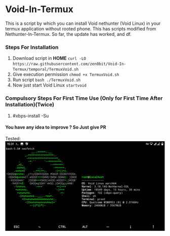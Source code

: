 # Void-In-Termux
This is a script by which you can install Void nethunter (Void Linux) in your termux application without rooted phone.
This has scripts modified from Nethunter-In-Termux. So far, the update has worked, and df.
### Steps For Installation
1. Download script in **HOME** `curl -LO https://raw.githubusercontent.com/zen0bit/Void-In-Termux/temporal/TermuxVoid.sh`
2. Give execution permission `chmod +x TermuxVoid.sh`
3. Run script `bash ./TermuxVoid.sh`
4. Now just start Void Linux `startvoid`

### Compulsory Steps For First Time Use (Only for First Time After Installation)(Twice)
1. #xbps-install -Su

#### You have any idea to improve ? So Just give PR

Tested:
<img alt="Screenshot" src="Screenshot_20201014-153143.jpg">
